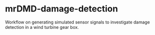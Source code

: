 # mrDMD-damage-detection
Workflow on generating simulated sensor signals to investigate damage detection in a wind turbine gear box.
